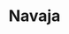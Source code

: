 ---
title: Navaja
date: 
draft: false

# descripcion
description : Navaja

materials: Plata 925

color: Plateado

dimensions: 2,5cm x 2,8cm

code: 02-14-0200

type: "Dijes"

categories: []

price: $2.490,00

# Images
# first image will be shown in the product page
images:
  # - image: "images/path_to_image"
  # La ubicacion de las imagenes es imagenes/Dijes/Dijes.Plata/02-14-0200-navaja
  - image: "./images/dijes/plata/02-14-0200-navaja.JPG"
---